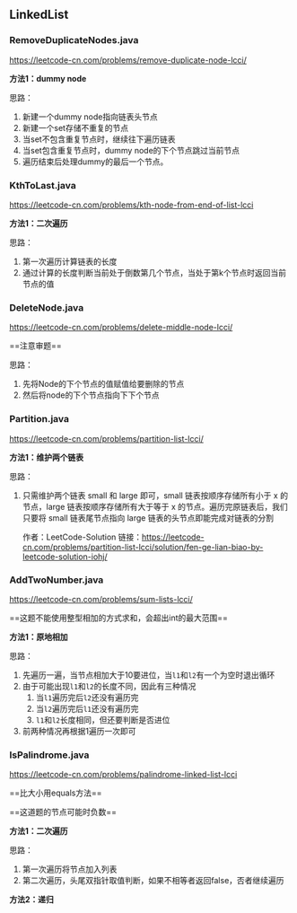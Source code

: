 ## LinkedList

### RemoveDuplicateNodes.java

https://leetcode-cn.com/problems/remove-duplicate-node-lcci/

**方法1：dummy node**

思路：

1. 新建一个dummy node指向链表头节点
2. 新建一个set存储不重复的节点
3. 当set不包含重复节点时，继续往下遍历链表
4. 当set包含重复节点时，dummy node的下个节点跳过当前节点
5. 遍历结束后处理dummy的最后一个节点。

### KthToLast.java

https://leetcode-cn.com/problems/kth-node-from-end-of-list-lcci

**方法1：二次遍历**

思路：

1. 第一次遍历计算链表的长度
2. 通过计算的长度判断当前处于倒数第几个节点，当处于第k个节点时返回当前节点的值

### **DeleteNode.java**

https://leetcode-cn.com/problems/delete-middle-node-lcci/

==注意审题==

思路：

1. 先将Node的下个节点的值赋值给要删除的节点
2. 然后将node的下个节点指向下下个节点

### Partition.java

https://leetcode-cn.com/problems/partition-list-lcci/

**方法1：维护两个链表**

思路：

1. 只需维护两个链表 small 和 large 即可，small 链表按顺序存储所有小于 x 的节点，large 链表按顺序存储所有大于等于 x 的节点。遍历完原链表后，我们只要将 small 链表尾节点指向 large 链表的头节点即能完成对链表的分割

   作者：LeetCode-Solution
   链接：https://leetcode-cn.com/problems/partition-list-lcci/solution/fen-ge-lian-biao-by-leetcode-solution-iohj/

### AddTwoNumber.java

https://leetcode-cn.com/problems/sum-lists-lcci/

==这题不能使用整型相加的方式求和，会超出int的最大范围==

**方法1：原地相加**

思路：

1. 先遍历一遍，当节点相加大于10要进位，当`l1`和`l2`有一个为空时退出循环
2. 由于可能出现`l1`和`l2`的长度不同，因此有三种情况
   1. 当`l1`遍历完后`l2`还没有遍历完
   2. 当`l2`遍历完后`l1`还没有遍历完
   3. `l1`和`l2`长度相同，但还要判断是否进位
3. 前两种情况再根据1遍历一次即可

### IsPalindrome.java

https://leetcode-cn.com/problems/palindrome-linked-list-lcci

==比大小用equals方法==

==这道题的节点可能时负数==

**方法1：二次遍历**

思路：

1. 第一次遍历将节点加入列表
2. 第二次遍历，头尾双指针取值判断，如果不相等者返回false，否者继续遍历

**方法2：递归**


